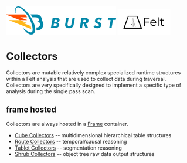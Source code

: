 ![Burst](../../../../../../../../../documentation/burst_h_small.png "")
![](../../../../../../../../doc/felt_small.png "")


# Collectors
Collectors are mutable relatively complex specialized
runtime structures within a Felt analysis that are used
to collect data during traversal. Collectors are very specifically
designed to implement a specific type of analysis during the single
pass scan.

## frame hosted
Collectors are always hosted in a [Frame](../frame/readme.md) container. 

* [Cube Collectors](../collectors/cube/readme.md) -- multidimensional hierarchical table structures
* [Route Collectors](../collectors/route/readme.md) -- temporal/causal reasoning
* [Tablet Collectors](../collectors/tablet/readme.md) -- segmentation reasoning
* [Shrub Collectors](../collectors/shrub/readme.md) -- object tree raw data output structures

